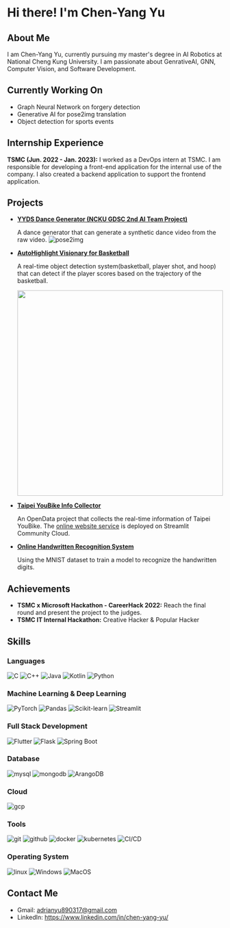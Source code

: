 # Hi there! I'm Chen-Yang Yu

## About Me

I am Chen-Yang Yu, currently pursuing my master's degree in AI Robotics at National Cheng Kung University. I am passionate about GenrativeAI, GNN, Computer Vision, and Software Development.

## Currently Working On

- Graph Neural Network on forgery detection
- Generative AI for pose2img translation
- Object detection for sports events

## Internship Experience

**TSMC (Jun. 2022 - Jan. 2023):**
I worked as a DevOps intern at TSMC. I am responsible for developing a front-end application for the internal use of the company. I also created a backend application to support the frontend application.

## Projects
- **[YYDS Dance Generator (NCKU GDSC 2nd AI Team Project)](https://github.com/LittleFish-Coder/yyds-dance-generator)**

    A dance generator that can generate a synthetic dance video from the raw video. 
    ![pose2img](https://github.com/LittleFish-Coder/yyds-dance-generator/blob/master/src/pix2pixHD/magnetic_dance2pose2fish.gif?raw=true)

- **[AutoHighlight Visionary for Basketball](https://github.com/LittleFish-Coder/autohighlight-visionary)**

    A real-time object detection system(basketball, player shot, and hoop) that can detect if the player scores based on the trajectory of the basketball.
    
    <img src="https://github.com/LittleFish-Coder/autohighlight-visionary/blob/master/src/scoring.gif?raw=true" width="480">

- **[Taipei YouBike Info Collector](https://github.com/LittleFish-Coder/youbike-info-collector)**

    An OpenData project that collects the real-time information of Taipei YouBike. The [online website service](https://youbike-info-collector.streamlit.app/) is deployed on Streamlit Community Cloud.

- **[Online Handwritten Recognition System](https://littlefish-coder-mnist-classifier.streamlit.app/)**
    
    Using the MNIST dataset to train a model to recognize the handwritten digits.

## Achievements

- **TSMC x Microsoft Hackathon - CareerHack 2022:** Reach the final round and present the project to the judges.
- **TSMC IT Internal Hackathon:** Creative Hacker & Popular Hacker

## Skills

### Languages

![C](https://img.shields.io/badge/C-00599C?style=for-the-badge&logo=c&logoColor=white)
![C++](https://img.shields.io/badge/C++-00599C?style=for-the-badge&logo=c%2B%2B&logoColor=white)
![Java](https://img.shields.io/badge/Java-007396?style=for-the-badge&logo=java&logoColor=white)
![Kotlin](https://img.shields.io/badge/Kotlin-0095D5?style=for-the-badge&logo=kotlin&logoColor=white)
![Python](https://img.shields.io/badge/Python-3776AB?style=for-the-badge&logo=python&logoColor=white)

### Machine Learning & Deep Learning

![PyTorch](https://img.shields.io/badge/PyTorch-EE4C2C?style=for-the-badge&logo=pytorch&logoColor=white)
![Pandas](https://img.shields.io/badge/Pandas-150458?style=for-the-badge&logo=pandas&logoColor=white)
![Scikit-learn](https://img.shields.io/badge/Scikit_learn-F7931E?style=for-the-badge&logo=scikit-learn&logoColor=white)
![Streamlit](https://img.shields.io/badge/Streamlit-FF4B4B?style=for-the-badge&logo=streamlit&logoColor=white)

### Full Stack Development

![Flutter](https://img.shields.io/badge/Flutter-02569B?style=for-the-badge&logo=flutter&logoColor=white)
![Flask](https://img.shields.io/badge/Flask-000000?style=for-the-badge&logo=flask&logoColor=white)
![Spring Boot](https://img.shields.io/badge/Spring_Boot-6DB33F?style=for-the-badge&logo=spring-boot&logoColor=white)

### Database

![mysql](https://img.shields.io/badge/Mysql-4479A1?style=for-the-badge&logo=mysql&logoColor=white)
![mongodb](https://img.shields.io/badge/Mongodb-47A248?style=for-the-badge&logo=mongodb&logoColor=white)
![ArangoDB](https://img.shields.io/badge/ArangoDB-4AAE49?style=for-the-badge&logo=arangodb&logoColor=white)

### Cloud

![gcp](https://img.shields.io/badge/GCP-4285F4?style=for-the-badge&logo=google-cloud&logoColor=white)

### Tools

![git](https://img.shields.io/badge/Git-F05032?style=for-the-badge&logo=git&logoColor=white)
![github](https://img.shields.io/badge/GitHub-181717?style=for-the-badge&logo=github&logoColor=white)
![docker](https://img.shields.io/badge/Docker-2496ED?style=for-the-badge&logo=docker&logoColor=white)
![kubernetes](https://img.shields.io/badge/Kubernetes-326CE5?style=for-the-badge&logo=kubernetes&logoColor=white)
![CI/CD](https://img.shields.io/badge/CI/CD-000000?style=for-the-badge&logo=github-actions&logoColor=white)

### Operating System

![linux](https://img.shields.io/badge/Linux-FCC624?style=for-the-badge&logo=linux&logoColor=black)
![Windows](https://img.shields.io/badge/Windows-0078D6?style=for-the-badge&logo=windows&logoColor=white)
![MacOS](https://img.shields.io/badge/MacOS-000000?style=for-the-badge&logo=apple&logoColor=white)

## Contact Me

- Gmail: adrianyu890317@gmail.com
- LinkedIn: https://www.linkedin.com/in/chen-yang-yu/
